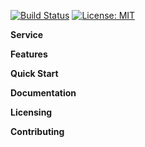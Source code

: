 [![Build Status](https://dev.azure.com/vidyashree0587/TestProject/_apis/build/status/vkukke.TestProject)](https://dev.azure.com/vidyashree0587/TestProject/_build/latest?definitionId=2) [![License: MIT](https://img.shields.io/badge/License-MIT-yellow.svg)](https://opensource.org/licenses/MIT)

**Service**

**Features**

**Quick Start**

**Documentation**

**Licensing**

**Contributing**


